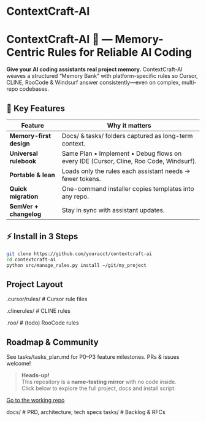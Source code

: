 # ContextCraft-AI

<!-- Badges here (license, build) -->

# ContextCraft-AI 🧠 — Memory-Centric Rules for Reliable AI Coding

**Give your AI coding assistants real project memory.** ContextCraft-AI weaves a structured “Memory Bank” with platform-specific rules so Cursor, CLINE, RooCode & Windsurf answer consistently—even on complex, multi-repo codebases.

## 🌟 Key Features

| Feature | Why it matters |
|---------|---------------|
| **Memory-first design** | Docs/ & tasks/ folders captured as long-term context. |
| **Universal rulebook** | Same Plan • Implement • Debug flows on every IDE (Cursor, Cline, Roo Code, Windsurf). |
| **Portable & lean** | Loads only the rules each assistant needs → fewer tokens. |
| **Quick migration** | One-command installer copies templates into any repo. |
| **SemVer + changelog** | Stay in sync with assistant updates. |

## ⚡ Install in 3 Steps

```bash
git clone https://github.com/youracct/contextcraft-ai
cd contextcraft-ai
python src/manage_rules.py install ~/git/my_project
```

## Project Layout

.cursor/rules/     # Cursor rule files

.clinerules/       # CLINE rules

.roo/              # (todo) RooCode rules

## Roadmap & Community
See tasks/tasks_plan.md for P0–P3 feature milestones. PRs & issues welcome!

> **Heads-up!**  
> This repository is a **name-testing mirror** with no code inside.  
> Click below to explore the full project, docs and install script:

[Go to the working repo](https://github.com/botingw/rules_template?src=github_abtest-ContextCraft-AI)


docs/              # PRD, architecture, tech specs
tasks/             # Backlog & RFCs
